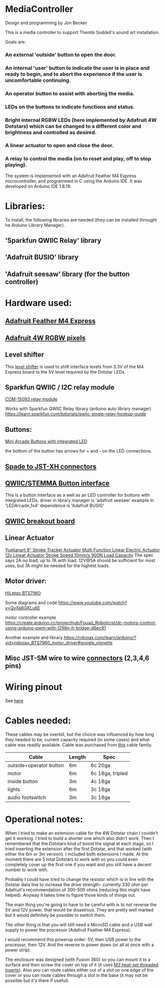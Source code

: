 # MediaController

Design and programming by Jon Becker

This is a media controller to support Thembi Soddell's sound art installation.

Goals are:
###  An external 'outside' button to open the door.
###  An internal 'user' button to indicate the user is in place and ready to begin, and to abort the experience if the user is uncomfortable continuing.
###  An operator button to assist with aborting the media.
###  LEDs on the buttons to indicate functions and status.
###  Bright internal RGBW LEDs (here implemented by Adafruit 4W Dotstars) which can be changed to a different color and brightness and controlled as desired.
###  A linear actuator to open and close the door.
###  A relay to control the media (on to reset and play, off to stop playing).

The system is implemented with an Adafruit Feather M4 Express microcontroller, and programmed in C using the Arduino IDE.
It was developed on Arduino IDE 1.8.19.
# Libraries:
To install, the following libraries are needed (they can be installed throught he Arduino Library Manager).
## 'Sparkfun QWIIC Relay' library
## 'Adafruit BUSIO' library
## 'Adafruit seesaw' library (for the button controller)

# Hardware used:

## [Adafruit Feather M4 Express](https://www.adafruit.com/product/3857)


## [Adafruit 4W RGBW pixels](https://www.adafruit.com/product/5408)


## Level shifter
This [level shifter](https://learn.sparkfun.com/tutorials/txb0104-level-shifter-hookup-guide) is used to shift interface levels from 3.3V of the M4 Express board to the 5V level required by the Dotstar LEDs.


## Sparkfun QWIIC / I2C relay module
[COM-15093 relay module](https://www.sparkfun.com/products/15093)


Works with Sparkfun QWIIC Relay library  (arduino auto library manager)
https://learn.sparkfun.com/tutorials/qwiic-single-relay-hookup-guide

## Buttons:
[Mini Arcade Buttons with integrated LED](https://www.adafruit.com/product/3432)

the bottom of the button has arrows for + and - on the LED connections.

## [Spade to JST-XH connectors](https://www.adafruit.com/product/1152)

## [QWIIC/STEMMA Button interface](https://www.adafruit.com/product/5296)

This is a button interface as a well as an LED controller for buttons with integrated LEDs.
driver in library manager is 'adafruit seesaw'
example in 'LEDArcade_1x4'
dependence is 'Adafruit BUSIO'

## [QWIIC breakout board](https://www.sparkfun.com/products/16790)


## Linear Actuator
[Yuelianart 8" Stroke Tracker Actuator Multi Function Linear Electric Actuator 12v Linear Actuator Stroke Speed 10mm/s 900N Load Capacity](https://www.amazon.com/gp/product/B09PYLGBRK/)
The spec says 2A no load, up to 7A with load. 12V@5A should be sufficient for most uses, but 7A might be needed for the highest loads.

## Motor driver:
[HiLetgo BTS7960](https://www.amazon.com/HiLetgo-BTS7960-Driver-Arduino-Current/dp/B00WSN98DC/)


Some diagrams and code 
https://www.youtube.com/watch?v=QvXa6GKLu6E

motor controller example
https://create.arduino.cc/projecthub/Fouad_Roboticist/dc-motors-control-using-arduino-pwm-with-l298n-h-bridge-d6ec91

Another example and library
https://robojax.com/learn/arduino/?vid=robojax_BTS7960_motor_driver#google_vignette

## Misc JST-SM wire to wire [connectors](https://www.adafruit.com/product/1663) (2,3,4,6 pins)

# Wiring pinout
See [here](https://docs.google.com/spreadsheets/d/1ZAK95VV2u1BcN2Gdv8SZK7Fb-S8OxHLf3jOhQMFysT0/edit?usp=sharing)

# Cables needed:
 These cables may be overkill, but the choice was influenced by how long they needed to be, current capacity required (in some cases) and what cable was readily available.
 Cable was purchased from [this](https://www.amazon.com/gp/product/B07Y34F1ZV/) cable family.
 
 | Cable  | Length  | Spec  |
|---|---|---|
| outside+operator button  |  6m | 6c 20ga  |
| motor  | 6m  | 6c 18ga, tripled  |
| inside button  | 3m  | 4c 18ga  |
| lights  | 6m  | 3c 18ga  |
| audio footswitch | 3m | 3c 18ga |

# Operational notes:

When I tried to make an extension cable for the 4W Dotstar chain I couldn't get it working. I tried to build a shorter one which also didn't work. Then I remembered that the Dotstars kind of boost the signal at each stage, so I tried inserting the extension after the first Dotstar, and that worked (with either the 6m or 3m version).  I included both extensions I made. At the moment there are 5 total Dotstars to work with so you could even completely cover up the first one if you want and you still have a decent number to work with.

Probably I could have tried to change the resistor which is in line with the Dotstar data line to increase the drive strength- currently 330 ohm per Adafruit's recommendation of 300-500 ohms (reducing this might have helped). Anyway it takes time to figure those kinds of things out.

The main thing you're going to have to be careful with is to not reverse the 5V and 12V power, that would be disastrous. They are pretty well marked but it would definitely be possible to switch them.

The other thing is that you will still need a MicroSD cable and a USB wall supply to power the processor (Adafruit Feather M4 Express).

I would recommend this powerup order: 5V, then USB power to the processor, then 12V. And the reverse to power down (or all at once with a power strip).

The enclosure was designed (with Fusion 360) so you can mount it to a surface and then screw the cover on top of it (it uses [M3 heat-set threaded inserts](https://www.mcmaster.com/94180A331/)). Also you can route cables either out of a slot on one edge of the cover or you can route cables through a slot in the base (it may not be possible but it's there if useful).
